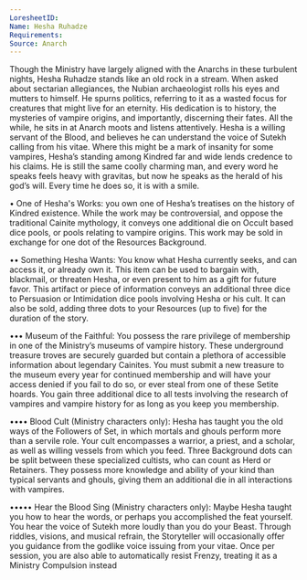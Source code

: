 ```yaml
---
LoresheetID: 
Name: Hesha Ruhadze
Requirements:
Source: Anarch
---
```

Though the Ministry have largely aligned with the Anarchs in these turbulent nights, Hesha Ruhadze stands like an old rock in a stream. When asked about sectarian allegiances, the Nubian archaeologist rolls his eyes and mutters to himself. He spurns politics, referring to it as a wasted focus for creatures that might live for an eternity. His dedication is to history, the mysteries of vampire origins, and importantly, discerning their fates. All the while, he sits in at Anarch moots and listens attentively. Hesha is a willing servant of the Blood, and believes he can understand the voice of Sutekh calling from his vitae. Where this might be a mark of insanity for some vampires, Hesha’s standing among Kindred far and wide lends credence to his claims. He is still the same coolly charming man, and every word he speaks feels heavy with gravitas, but now he speaks as the herald of his god’s will. Every time he does so, it is with a smile.  

• One of Hesha's Works: you own one of Hesha’s treatises on the history of Kindred existence. While the work may be controversial, and oppose the traditional Cainite mythology, it conveys one additional die on Occult based dice pools, or pools relating to vampire origins. This work may be sold in exchange for one dot of the Resources Background. 

•• Something Hesha Wants: You know what Hesha currently seeks, and can access it, or already own it. This item can be used to bargain with, blackmail, or threaten Hesha, or even present to him as a gift for future favor. This artifact or piece of information conveys an additional three dice to Persuasion or Intimidation dice pools involving Hesha or his cult. It can also be sold, adding three dots to your Resources (up to five) for the duration of the story. 

••• Museum of the Faithful: You possess the rare privilege of membership in one of the Ministry’s museums of vampire history. These underground treasure troves are securely guarded but contain a plethora of accessible information about legendary Cainites. You must submit a new treasure to the museum every year for continued membership and will have your access denied if you fail to do so, or ever steal from one of these Setite hoards. You gain three additional dice to all tests involving the research of vampires and vampire history for as long as you keep you membership. 

•••• Blood Cult (Ministry characters only): Hesha has taught you the old ways of the Followers of Set, in which mortals and ghouls perform more than a servile role. Your cult encompasses a warrior, a priest, and a scholar, as well as willing vessels from which you feed. Three Background dots can be split between these specialized cultists, who can count as Herd or Retainers. They possess more knowledge and ability of your kind than typical servants and ghouls, giving them an additional die in all interactions with vampires. 

••••• Hear the Blood Sing (Ministry characters only): Maybe Hesha taught you how to hear the words, or perhaps you accomplished the feat yourself. You hear the voice of Sutekh more loudly than you do your Beast. Through riddles, visions, and musical refrain, the Storyteller will occasionally offer you guidance from the godlike voice issuing from your vitae. Once per session, you are also able to automatically resist Frenzy, treating it as a Ministry Compulsion instead 